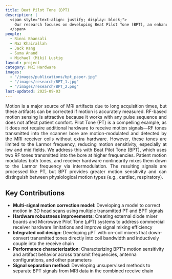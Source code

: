 ```yaml
---
title: Beat Pilot Tone (BPT)
description: |
  <span style="text-align: justify; display: block;">
    Our research focuses on developing Beat Pilot Tone (BPT), an enhanced RF-based motion sensing method that uses dual-frequency tones mixed through receiver nonlinearity to provide superior motion sensitivity and physiological motion discrimination for MRI artifact correction.
  </span>
people:
  - Rinni Bhansali
  - Naz Khairallah
  - Jack Kang
  - Suma Anand
  - Michael (Miki) Lustig
layout: project
category: MRI Hardware
images:
  - "/images/publications/bpt_paper.jpg"
  - "/images/research/BPT_1.jpg"
  - "/images/research/BPT_2.png"
last-updated: 2025-09-03
---
```


<p style="text-align: justify;">
Motion is a major source of MRI artifacts due to long acquisition times, but these artifacts can be corrected if motion is accurately measured. RF-based motion sensing is attractive because it works with any pulse sequence and does not affect patient comfort. Pilot Tone (PT) is a compelling example, as it does not require additional hardware to receive motion signals—RF tones transmitted into the scanner bore are motion-modulated and detected by the MRI receiver coils without extra hardware. However, these tones are limited to the Larmor frequency, reducing motion sensitivity, especially at low and mid fields. We address this with Beat Pilot Tone (BPT), which uses two RF tones transmitted into the bore at higher frequencies. Patient motion modulates both tones, and receiver hardware nonlinearity mixes them down to the Larmor frequency via intermodulation. The resulting signals are processed like PT, but BPT provides greater motion sensitivity and can distinguish between physiological motion types (e.g., cardiac, respiratory).
</p>


## Key Contributions

- **Multi-signal motion correction model**: Developing a model to correct motion in 3D head scans using multiple transmitted PT and BPT signals
- **Hardware robustness improvements**: Creating external diode mixer boards and Microwave Pilot Tone (μPT) systems to address commercial receiver hardware limitations and improve signal mixing efficiency
- **Integrated coil design**: Developing μPT with on-coil mixers that down-convert transmitted tones directly into coil bandwidth and inductively couple into the receive chain
- **Performance characterization**: Characterizing BPT's motion sensitivity and artifact behavior across transmit frequencies, antenna configurations, and other parameters
- **Signal separation method**: Developing unsupervised methods to separate BPT signals from MRI data in the combined receive chain